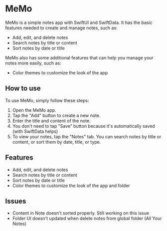 # MeMo
MeMo is a simple notes app with SwiftUI and SwiftData. It has the basic features needed to create and manage notes, such as:

- Add, edit, and delete notes
- Search notes by title or content
- Sort notes by date or title

MeMo also has some additional features that can help you manage your notes more easily, such as:

- Color themes to customize the look of the app


## How to use
To use MeMo, simply follow these steps:

1. Open the MeMo app.
2. Tap the "Add" button to create a new note.
3. Enter the title and content of the note.
4. You don't need to tap "Save" button because it's automatically saved (with SwiftData helps)
5. To view your notes, tap the "Notes" tab. You can search notes by title or content, or sort them by date, title, or type.

## Features
- Add, edit, and delete notes
- Search notes by title or content
- Sort notes by date or title
- Color themes to customize the look of the app and folder

## Issues
- Content in Note doesn't sorted properly. Still working on this issue
- Folder UI doesn't updated when delete notes from global folder (All Your Notes)
